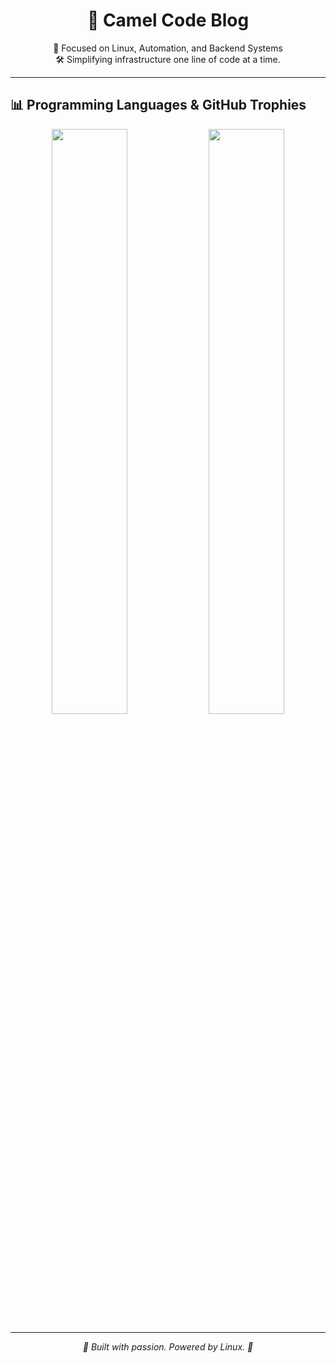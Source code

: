 <h1 align="center">🐫 Camel Code Blog</h1>

<p align="center">
🧠 Focused on Linux, Automation, and Backend Systems  
<br>
🛠️ Simplifying infrastructure one line of code at a time.
</p>

---

## 📊 Programming Languages & GitHub Trophies

<p align="center">
  <img src="https://github-readme-stats.vercel.app/api/top-langs/?username=tree-1917&layout=compact&theme=algolia" width="49%" />
  <img src="https://github-profile-trophy.vercel.app/?username=tree-1917&theme=algolia&column=3&margin-w=5&margin-h=5" width="49%" />
</p>

---

<p align="center"><i>🔧 Built with passion. Powered by Linux. 🐧</i></p>

